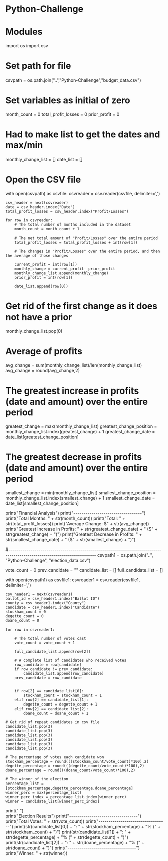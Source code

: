 # Python-Challenge
# Modules
import os
import csv

# Set path for file
csvpath = os.path.join("..","Python-Challenge","budget_data.csv")


# Set variables as initial of zero
month_count = 0
total_profit_losses = 0
prior_profit = 0

# Had to make list to get the dates and max/min
monthly_change_list = []
date_list = []

# Open the CSV file
with open(csvpath) as csvfile:
    csvreader = csv.reader(csvfile, delimiter=',')
    
    csv_header = next(csvreader)
    date = csv_header.index("Date")
    total_profit_losses = csv_header.index("Profit/Losses")

    for row in csvreader:
        # The total number of months included in the dataset
        month_count = month_count + 1

        # The net total amount of "Profit/Losses" over the entire period
        total_profit_losses = total_profit_losses + int(row[1])
      
        # The changes in "Profit/Losses" over the entire period, and then the average of those changes
        
        current_profit = int(row[1])
        monthly_change = current_profit- prior_profit
        monthly_change_list.append(monthly_change)
        prior_profit = int(row[1])

        date_list.append(row[0])

# Get rid of the first change as it does not have a prior 
monthly_change_list.pop(0)

# Average of profits
avg_change = sum(monthly_change_list)/len(monthly_change_list)
avg_change = round(avg_change,2)

# The greatest increase in profits (date and amount) over the entire period
greatest_change = max(monthly_change_list)
greatest_change_position = monthly_change_list.index(greatest_change) + 1
greatest_change_date = date_list[greatest_change_position]

# The greatest decrease in profits (date and amount) over the entire period
smallest_change = min(monthly_change_list)
smallest_change_position = monthly_change_list.index(smallest_change) + 1
smallest_change_date = date_list[smallest_change_position]

print("Financial Analysis")
print("----------------------------------")
print("Total Months: " + str(month_count))
print("Total: " + str(total_profit_losses))
print("Average Change: $" + str(avg_change))
print("Greatest Increase in Profits: " + str(greatest_change_date) + " ($" + str(greatest_change) + ")")
print("Greatest Decrease in Profits: " + str(smallest_change_date) + " ($" + str(smallest_change) + ")")

#-------------------------------------------------------------------------------------------------------------------------
csvpath1 = os.path.join("..", "Python-Challenge", "election_data.csv")

vote_count = 0
prev_candidate = ""
candidate_list = []
full_candidate_list = []

with open(csvpath1) as csvfile1:
    csvreader1 = csv.reader(csvfile1, delimiter=',')

    csv_header1 = next(csvreader1)
    ballot_id = csv_header1.index("Ballot ID")
    county = csv_header1.index("County")
    candidate = csv_header1.index("Candidate")
    stockham_count = 0
    degette_count = 0
    doane_count = 0

    for row in csvreader1:

        # The total number of votes cast
        vote_count = vote_count + 1 

        full_candidate_list.append(row[2])

        # A complete list of candidates who received votes
        row_candidate = row[candidate]
        if row_candidate != prev_candidate:
            candidate_list.append(row_candidate)
        prev_candidate = row_candidate


        if row[2] == candidate_list[0]:
            stockham_count = stockham_count + 1
        elif row[2] == candidate_list[1]:
            degette_count = degette_count + 1
        elif row[2] == candidate_list[2]:
            doane_count = doane_count + 1

    # Get rid of repeat candidates in csv file       
    candidate_list.pop(3)
    candidate_list.pop(3)
    candidate_list.pop(3)
    candidate_list.pop(3)
    candidate_list.pop(3)
    candidate_list.pop(3)

    # The percentage of votes each candidate won
    stockham_percentage = round(((stockham_count/vote_count)*100),2)
    degette_percentage = round(((degette_count/vote_count)*100),2)
    doane_percentage = round(((doane_count/vote_count)*100),2)

    # The winner of the election
    percentage_list = [stockham_percentage,degette_percentage,doane_percentage]
    winner_perc = max(percentage_list)
    winner_perc_index = percentage_list.index(winner_perc)
    winner = candidate_list[winner_perc_index]


    

      
print("    ")        
print("Election Results")
print("----------------------------------")
print("Total Votes: " + str(vote_count))
print("----------------------------------")
print(str(candidate_list[0]) + ": " + str(stockham_percentage) + "% (" + str(stockham_count) + ")")
print(str(candidate_list[1]) + ": " + str(degette_percentage) + "% (" + str(degette_count) + ")")
print(str(candidate_list[2]) + ": " + str(doane_percentage) + "% (" + str(doane_count) + ")")
print("----------------------------------")
print("Winner: " + str(winner))



